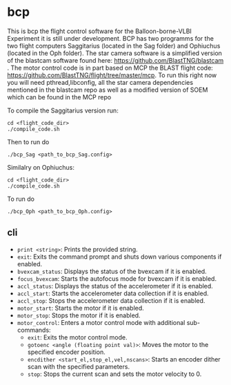 # bcp
This is bcp the flight control software for the Balloon-borne-VLBI Experiment it is still under development. BCP has two programms for the two flight computers Saggitarius (located in the Sag folder) and Ophiuchus (located in the Oph folder).  The star camera software is a simplified version of the blastcam software found here: https://github.com/BlastTNG/blastcam . The motor control code is in part based on MCP the BLAST flight code: https://github.com/BlastTNG/flight/tree/master/mcp. To run this right now you will need pthread,libconfig, all the star camera dependencies mentioned in the blastcam repo as well as a modified version of SOEM which can be found in the MCP repo 

To compile the Saggitarius version run:
```
cd <flight_code_dir>
./compile_code.sh
```
Then to run do 
```
./bcp_Sag <path_to_bcp_Sag.config>
```
Similalry on Ophiuchus:
```
cd <flight_code_dir>
./compile_code.sh
```
To run do
```
./bcp_Oph <path_to_bcp_Oph.config>
```

## cli

- `print <string>`: Prints the provided string.
- `exit`: Exits the command prompt and shuts down various components if enabled.
- `bvexcam_status`: Displays the status of the bvexcam if it is enabled.
- `focus_bvexcam`: Starts the autofocus mode for bvexcam if it is enabled.
- `accl_status`: Displays the status of the accelerometer if it is enabled.
- `accl_start`: Starts the accelerometer data collection if it is enabled.
- `accl_stop`: Stops the accelerometer data collection if it is enabled.
- `motor_start`: Starts the motor if it is enabled.
- `motor_stop`: Stops the motor if it is enabled.
- `motor_control`: Enters a motor control mode with additional sub-commands:
  - `exit`: Exits the motor control mode.
  - `gotoenc <angle (floating point val)>`: Moves the motor to the specified encoder position.
  - `encdither <start_el,stop_el,vel,nscans>`: Starts an encoder dither scan with the specified parameters.
  - `stop`: Stops the current scan and sets the motor velocity to 0.